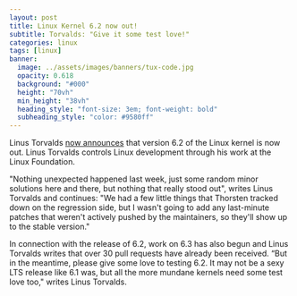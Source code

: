 ```yaml
---
layout: post
title: Linux Kernel 6.2 now out!
subtitle: Torvalds: "Give it some test love!"
categories: linux
tags: [linux]
banner:
  image: ../assets/images/banners/tux-code.jpg
  opacity: 0.618
  background: "#000"
  height: "70vh"
  min_height: "38vh"
  heading_style: "font-size: 3em; font-weight: bold"
  subheading_style: "color: #9580ff"
---
```

Linus Torvalds [now announces](https://lkml.iu.edu/hypermail/linux/kernel/2302.2/03207.html) that version 6.2 of the Linux kernel is now out. Linus Torvalds controls Linux development through his work at the Linux Foundation.

"Nothing unexpected happened last week, just some random minor solutions here and there, but nothing that really stood out", writes Linus Torvalds and continues:
"We had a few little things that Thorsten tracked down on the regression side, but I wasn't going to add any last-minute patches that weren't actively pushed by the maintainers, so they'll show up to the stable version."

In connection with the release of 6.2, work on 6.3 has also begun and Linus Torvalds writes that over 30 pull requests have already been received.
“But in the meantime, please give some love to testing 6.2. It may not be a sexy LTS release like 6.1 was, but all the more mundane kernels need some test love too," writes Linus Torvalds.



